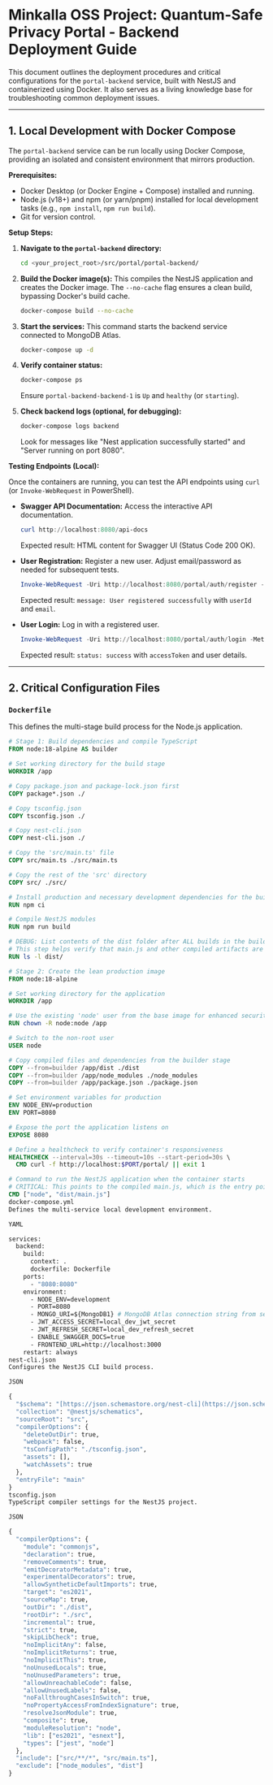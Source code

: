 # Minkalla OSS Project: Quantum-Safe Privacy Portal - Backend Deployment Guide

This document outlines the deployment procedures and critical configurations for the `portal-backend` service, built with NestJS and containerized using Docker. It also serves as a living knowledge base for troubleshooting common deployment issues.

---

## 1. Local Development with Docker Compose

The `portal-backend` service can be run locally using Docker Compose, providing an isolated and consistent environment that mirrors production.

**Prerequisites:**
* Docker Desktop (or Docker Engine + Compose) installed and running.
* Node.js (v18+) and npm (or yarn/pnpm) installed for local development tasks (e.g., `npm install`, `npm run build`).
* Git for version control.

**Setup Steps:**

1.  **Navigate to the `portal-backend` directory:**
    ```bash
    cd <your_project_root>/src/portal/portal-backend/
    ```

2.  **Build the Docker image(s):**
    This compiles the NestJS application and creates the Docker image. The `--no-cache` flag ensures a clean build, bypassing Docker's build cache.
    ```bash
    docker-compose build --no-cache
    ```

3.  **Start the services:**
    This command starts the backend service connected to MongoDB Atlas.
    ```bash
    docker-compose up -d
    ```

4.  **Verify container status:**
    ```bash
    docker-compose ps
    ```
    Ensure `portal-backend-backend-1` is `Up` and `healthy` (or `starting`).

5.  **Check backend logs (optional, for debugging):**
    ```bash
    docker-compose logs backend
    ```
    Look for messages like "Nest application successfully started" and "Server running on port 8080".

**Testing Endpoints (Local):**

Once the containers are running, you can test the API endpoints using `curl` (or `Invoke-WebRequest` in PowerShell).

* **Swagger API Documentation:**
    Access the interactive API documentation.
    ```powershell
    curl http://localhost:8080/api-docs
    ```
    Expected result: HTML content for Swagger UI (Status Code 200 OK).

* **User Registration:**
    Register a new user. Adjust email/password as needed for subsequent tests.
    ```powershell
    Invoke-WebRequest -Uri http://localhost:8080/portal/auth/register -Method POST -Headers @{"Content-Type"="application/json"} -Body '{"email":"newuser@example.com","password":"StrongPassword123!"}' | ConvertFrom-Json
    ```
    Expected result: `message: User registered successfully` with `userId` and `email`.

* **User Login:**
    Log in with a registered user.
    ```powershell
    Invoke-WebRequest -Uri http://localhost:8080/portal/auth/login -Method POST -Headers @{"Content-Type"="application/json"} -Body '{"email":"newuser@example.com","password":"StrongPassword123!"}' | ConvertFrom-Json
    ```
    Expected result: `status: success` with `accessToken` and user details.

---

## 2. Critical Configuration Files

### `Dockerfile`
This defines the multi-stage build process for the Node.js application.

```dockerfile
# Stage 1: Build dependencies and compile TypeScript
FROM node:18-alpine AS builder

# Set working directory for the build stage
WORKDIR /app

# Copy package.json and package-lock.json first
COPY package*.json ./

# Copy tsconfig.json
COPY tsconfig.json ./

# Copy nest-cli.json
COPY nest-cli.json ./

# Copy the 'src/main.ts' file
COPY src/main.ts ./src/main.ts

# Copy the rest of the 'src' directory
COPY src/ ./src/

# Install production and necessary development dependencies for the build
RUN npm ci

# Compile NestJS modules
RUN npm run build

# DEBUG: List contents of the dist folder after ALL builds in the builder stage
# This step helps verify that main.js and other compiled artifacts are generated as expected.
RUN ls -l dist/

# Stage 2: Create the lean production image
FROM node:18-alpine

# Set working directory for the application
WORKDIR /app

# Use the existing 'node' user from the base image for enhanced security
RUN chown -R node:node /app

# Switch to the non-root user
USER node

# Copy compiled files and dependencies from the builder stage
COPY --from=builder /app/dist ./dist
COPY --from=builder /app/node_modules ./node_modules
COPY --from=builder /app/package.json ./package.json

# Set environment variables for production
ENV NODE_ENV=production
ENV PORT=8080

# Expose the port the application listens on
EXPOSE 8080

# Define a healthcheck to verify container's responsiveness
HEALTHCHECK --interval=30s --timeout=10s --start-period=30s \
  CMD curl -f http://localhost:$PORT/portal/ || exit 1

# Command to run the NestJS application when the container starts
# CRITICAL: This points to the compiled main.js, which is the entry point.
CMD ["node", "dist/main.js"]
docker-compose.yml
Defines the multi-service local development environment.

YAML

services:
  backend:
    build:
      context: .
      dockerfile: Dockerfile
    ports:
      - "8080:8080"
    environment:
      - NODE_ENV=development
      - PORT=8080
      - MONGO_URI=${MongoDB1} # MongoDB Atlas connection string from secret
      - JWT_ACCESS_SECRET=local_dev_jwt_secret
      - JWT_REFRESH_SECRET=local_dev_refresh_secret
      - ENABLE_SWAGGER_DOCS=true
      - FRONTEND_URL=http://localhost:3000
    restart: always
nest-cli.json
Configures the NestJS CLI build process.

JSON

{
  "$schema": "[https://json.schemastore.org/nest-cli](https://json.schemastore.org/nest-cli)",
  "collection": "@nestjs/schematics",
  "sourceRoot": "src",
  "compilerOptions": {
    "deleteOutDir": true,
    "webpack": false,
    "tsConfigPath": "./tsconfig.json",
    "assets": [],
    "watchAssets": true
  },
  "entryFile": "main"
}
tsconfig.json
TypeScript compiler settings for the NestJS project.

JSON

{
  "compilerOptions": {
    "module": "commonjs",
    "declaration": true,
    "removeComments": true,
    "emitDecoratorMetadata": true,
    "experimentalDecorators": true,
    "allowSyntheticDefaultImports": true,
    "target": "es2021",
    "sourceMap": true,
    "outDir": "./dist",
    "rootDir": "./src",
    "incremental": true,
    "strict": true,
    "skipLibCheck": true,
    "noImplicitAny": false,
    "noImplicitReturns": true,
    "noImplicitThis": true,
    "noUnusedLocals": true,
    "noUnusedParameters": true,
    "allowUnreachableCode": false,
    "allowUnusedLabels": false,
    "noFallthroughCasesInSwitch": true,
    "noPropertyAccessFromIndexSignature": true,
    "resolveJsonModule": true,
    "composite": true,
    "moduleResolution": "node",
    "lib": ["es2021", "esnext"],
    "types": ["jest", "node"]
  },
  "include": ["src/**/*", "src/main.ts"],
  "exclude": ["node_modules", "dist"]
}
